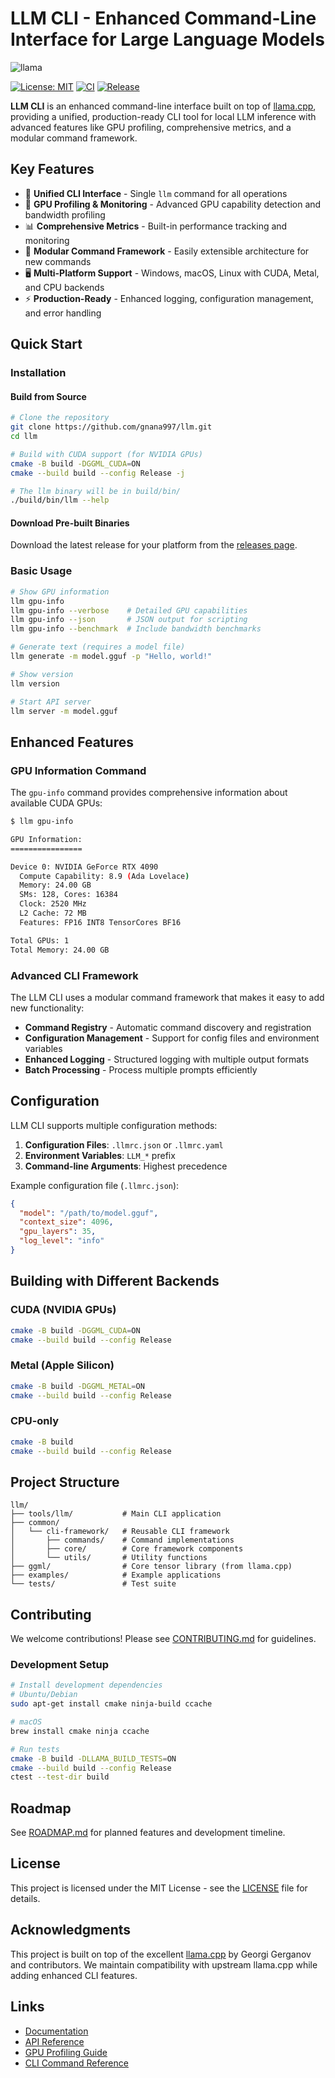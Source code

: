 # LLM CLI - Enhanced Command-Line Interface for Large Language Models

![llama](https://user-images.githubusercontent.com/1991296/230134379-7181e485-c521-4d23-a0d6-f7b3b61ba524.png)

[![License: MIT](https://img.shields.io/badge/license-MIT-blue.svg)](https://opensource.org/licenses/MIT)
[![CI](https://github.com/gnana997/llm/actions/workflows/llm-cli-ci.yml/badge.svg)](https://github.com/gnana997/llm/actions/workflows/llm-cli-ci.yml)
[![Release](https://img.shields.io/github/v/release/gnana997/llm)](https://github.com/gnana997/llm/releases)

**LLM CLI** is an enhanced command-line interface built on top of [llama.cpp](https://github.com/ggml-org/llama.cpp), providing a unified, production-ready CLI tool for local LLM inference with advanced features like GPU profiling, comprehensive metrics, and a modular command framework.

## Key Features

- 🚀 **Unified CLI Interface** - Single `llm` command for all operations
- 🎯 **GPU Profiling & Monitoring** - Advanced GPU capability detection and bandwidth profiling
- 📊 **Comprehensive Metrics** - Built-in performance tracking and monitoring
- 🔧 **Modular Command Framework** - Easily extensible architecture for new commands
- 🖥️ **Multi-Platform Support** - Windows, macOS, Linux with CUDA, Metal, and CPU backends
- ⚡ **Production-Ready** - Enhanced logging, configuration management, and error handling

## Quick Start

### Installation

#### Build from Source

```bash
# Clone the repository
git clone https://github.com/gnana997/llm.git
cd llm

# Build with CUDA support (for NVIDIA GPUs)
cmake -B build -DGGML_CUDA=ON
cmake --build build --config Release -j

# The llm binary will be in build/bin/
./build/bin/llm --help
```

#### Download Pre-built Binaries

Download the latest release for your platform from the [releases page](https://github.com/gnana997/llm/releases).

### Basic Usage

```bash
# Show GPU information
llm gpu-info
llm gpu-info --verbose    # Detailed GPU capabilities
llm gpu-info --json       # JSON output for scripting
llm gpu-info --benchmark  # Include bandwidth benchmarks

# Generate text (requires a model file)
llm generate -m model.gguf -p "Hello, world!"

# Show version
llm version

# Start API server
llm server -m model.gguf
```

## Enhanced Features

### GPU Information Command

The `gpu-info` command provides comprehensive information about available CUDA GPUs:

```bash
$ llm gpu-info

GPU Information:
================

Device 0: NVIDIA GeForce RTX 4090
  Compute Capability: 8.9 (Ada Lovelace)
  Memory: 24.00 GB
  SMs: 128, Cores: 16384
  Clock: 2520 MHz
  L2 Cache: 72 MB
  Features: FP16 INT8 TensorCores BF16

Total GPUs: 1
Total Memory: 24.00 GB
```

### Advanced CLI Framework

The LLM CLI uses a modular command framework that makes it easy to add new functionality:

- **Command Registry** - Automatic command discovery and registration
- **Configuration Management** - Support for config files and environment variables
- **Enhanced Logging** - Structured logging with multiple output formats
- **Batch Processing** - Process multiple prompts efficiently

## Configuration

LLM CLI supports multiple configuration methods:

1. **Configuration Files**: `.llmrc.json` or `.llmrc.yaml`
2. **Environment Variables**: `LLM_*` prefix
3. **Command-line Arguments**: Highest precedence

Example configuration file (`.llmrc.json`):
```json
{
  "model": "/path/to/model.gguf",
  "context_size": 4096,
  "gpu_layers": 35,
  "log_level": "info"
}
```

## Building with Different Backends

### CUDA (NVIDIA GPUs)
```bash
cmake -B build -DGGML_CUDA=ON
cmake --build build --config Release
```

### Metal (Apple Silicon)
```bash
cmake -B build -DGGML_METAL=ON
cmake --build build --config Release
```

### CPU-only
```bash
cmake -B build
cmake --build build --config Release
```

## Project Structure

```
llm/
├── tools/llm/           # Main CLI application
├── common/
│   └── cli-framework/   # Reusable CLI framework
│       ├── commands/    # Command implementations
│       ├── core/        # Core framework components
│       └── utils/       # Utility functions
├── ggml/                # Core tensor library (from llama.cpp)
├── examples/            # Example applications
└── tests/               # Test suite
```

## Contributing

We welcome contributions! Please see [CONTRIBUTING.md](CONTRIBUTING.md) for guidelines.

### Development Setup

```bash
# Install development dependencies
# Ubuntu/Debian
sudo apt-get install cmake ninja-build ccache

# macOS
brew install cmake ninja ccache

# Run tests
cmake -B build -DLLAMA_BUILD_TESTS=ON
cmake --build build --config Release
ctest --test-dir build
```

## Roadmap

See [ROADMAP.md](ROADMAP.md) for planned features and development timeline.

## License

This project is licensed under the MIT License - see the [LICENSE](LICENSE) file for details.

## Acknowledgments

This project is built on top of the excellent [llama.cpp](https://github.com/ggml-org/llama.cpp) by Georgi Gerganov and contributors. We maintain compatibility with upstream llama.cpp while adding enhanced CLI features.

## Links

- [Documentation](docs/README.md)
- [API Reference](docs/api/README.md)
- [GPU Profiling Guide](GPU_PROFILING.md)
- [CLI Command Reference](docs/cli-reference.md)